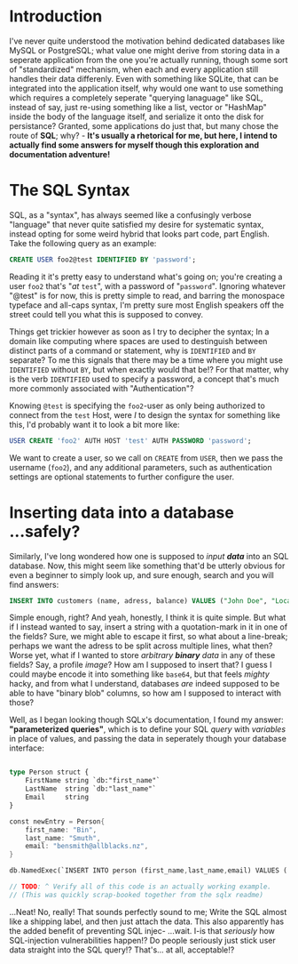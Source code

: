 # Introduction
I've never quite understood the motivation behind dedicated databases like MySQL or PostgreSQL; what value one might derive from storing data in a seperate application from the one you're actually running, though some sort of "standardized" mechanism, when each and every application still handles their data differenly.
Even with something like SQLite, that can be integrated into the application itself, why would one want to use something which requires a completely seperate "querying lanaguage" like SQL, instead of say, just re-using something like a list, vector or "HashMap" inside the body of the language itself, and serialize it onto the disk for persistance? Granted, some applications do just that, but many chose the route of **SQL**; why? - **It's usually a rhetorical for me, but here, I intend to actually find some answers for myself though this exploration and documentation adventure!**


# The SQL Syntax
SQL, as a "syntax", has always seemed like a confusingly verbose "language" that never quite satisfied my desire for systematic syntax, instead opting for some weird hybrid that looks part code, part English.
Take the following query as an example:
```SQL
CREATE USER foo2@test IDENTIFIED BY 'password';
```
Reading it it's pretty easy to understand what's going on; you're creating a user `foo2` that's "*at* `test`", with a password of "`password`". Ignoring whatever "@test" is for now, this is pretty simple to read, and barring the monospace typeface and all-caps syntax, I'm pretty sure most English speakers off the street could tell you what this is supposed to convey.

Things get trickier however as soon as I try to decipher the syntax; In a domain like computing where spaces are used to destinguish between distinct parts of a command or statement, why is `IDENTIFIED` and `BY` separate? To me this signals that there may be a time where you might use `IDENTIFIED` without `BY`, but when exactly would that be!? For that matter, why is the verb `IDENTIFIED` used to specify a password, a concept that's much more commonly associated with "Authentication"?

Knowing `@test` is specifying the `foo2`-user as only being authorized to connect from the `test` Host, were *I* to design the syntax for something like this, I'd probably want it to look a bit more like:
```SQL
USER CREATE 'foo2' AUTH HOST 'test' AUTH PASSWORD 'password';
```
We want to create a user, so we call on `CREATE` from `USER`, then we pass the username (`foo2`), and any additional parameters, such as authentication settings are optional statements to further configure the user.


# Inserting data into a database ...safely?
Similarly, I've long wondered how one is supposed to *input __data__* into an SQL database. Now, this might seem like something that'd be utterly obvious for even a beginner to simply look up, and sure enough, search and you will find answers:
```SQL
INSERT INTO customers (name, adress, balance) VALUES ("John Doe", "Local-street, 127.0.0.1", "39.99");
```
Simple enough, right? And yeah, honestly, I think it is quite simple.
But what if I instead wanted to say, insert a string with a quotation-mark in it in one of the fields? Sure, we might able to escape it first, so what about a line-break; perhaps we want the adress to be split across multiple lines, what then? Worse yet, what if I wanted to store *arbitrary __binary__ data* in any of these fields? Say, a profile *image*? How am I supposed to insert that? I guess I could maybe encode it into something like `base64`, but that feels *mighty* hacky, and from what I understand, databases *are* indeed supposed to be able to have "binary blob" columns, so how am I supposed to interact with those?

Well, as I began looking though SQLx's documentation, I found my answer: **"parameterized queries"**, which is to define your SQL *query* with *variables* in place of values, and passing the data in seperately though your database interface:
```Rust

type Person struct {
    FirstName string `db:"first_name"`
    LastName  string `db:"last_name"`
    Email     string
}

const newEntry = Person{
    first_name: "Bin",
    last_name: "Smuth",
    email: "bensmith@allblacks.nz",
}

db.NamedExec(`INSERT INTO person (first_name,last_name,email) VALUES (:first_name,:last_name,:email)`, Person)

// TODO: ^ Verify all of this code is an actually working example.
// (This was quickly scrap-booked together from the sqlx readme)

```
...Neat! No, really! That sounds perfectly sound to me; Write the SQL almost like a shipping label, and then just attach the data. This also apparently has the added benefit of preventing SQL injec- ...wait. I-is that *seriously* how SQL-injection vulnerabilities happen!? Do people seriously just stick user data straight into the SQL query!? That's... at all, acceptable!?